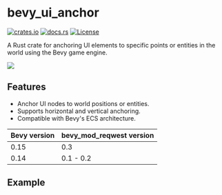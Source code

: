 # bevy_ui_anchor

[![crates.io](https://img.shields.io/crates/v/bevy_ui_anchor)](https://crates.io/crates/bevy_ui_anchor)
[![docs.rs](https://docs.rs/bevy_ui_anchor/badge.svg)](https://docs.rs/bevy_ui_anchor)
[![License](https://img.shields.io/crates/l/bevy_ui_anchor)](https://opensource.org/licenses/MIT)

A Rust crate for anchoring UI elements to specific points or entities in the world using the Bevy game engine.

![](follow.gif)

## Features

- Anchor UI nodes to world positions or entities.
- Supports horizontal and vertical anchoring.
- Compatible with Bevy's ECS architecture.

| Bevy version | bevy_mod_reqwest version |
| ------------ | ------------------------ |
| 0.15         | 0.3                      |
| 0.14         | 0.1 - 0.2                |

## Example

``` rust
